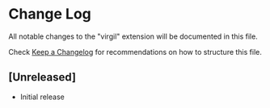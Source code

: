 # Change Log

All notable changes to the "virgil" extension will be documented in this file.

Check [Keep a Changelog](http://keepachangelog.com/) for recommendations on how to structure this file.

## [Unreleased]

- Initial release
